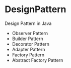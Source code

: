 # DesignPattern
Design Pattern in Java
- Observer Pattern
- Builder Pattern
- Decorator Pattern
- Adapter Pattern
- Factory Pattern
- Abstract Factory Pattern